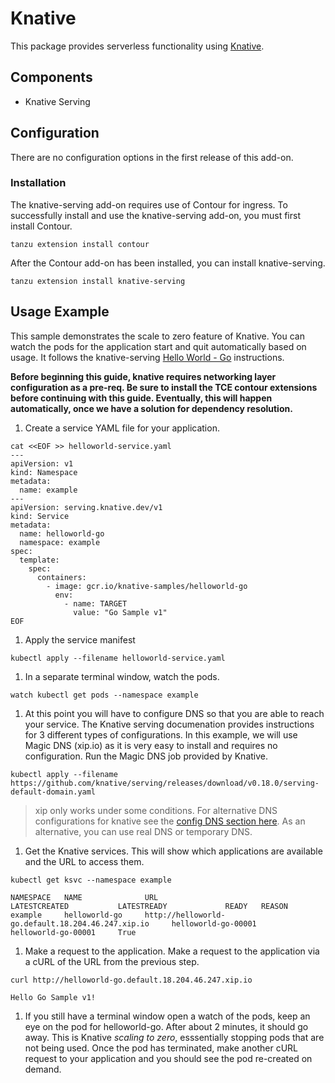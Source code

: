 # Knative

This package provides serverless functionality using [Knative](https://knative.dev/).

## Components

* Knative Serving

## Configuration

There are no configuration options in the first release of this add-on.

### Installation

The knative-serving add-on requires use of Contour for ingress. To successfully install and use the knative-serving add-on, you must first install Contour.

```shell
tanzu extension install contour
```

After the Contour add-on has been installed, you can install knative-serving.

```shell
tanzu extension install knative-serving
```

## Usage Example

This sample demonstrates the scale to zero feature of Knative. You can watch the pods for the application start and quit automatically based on usage. It follows the knative-serving [Hello World - Go](https://knative.dev/docs/serving/samples/hello-world/helloworld-go/index.html) instructions.

**Before beginning this guide, knative requires networking layer configuration
as a pre-req. Be sure to install the TCE contour extensions before continuing
with this guide. Eventually, this will happen automatically, once we have a
solution for dependency resolution.**

1. Create a service YAML file for your application.

```shell
cat <<EOF >> helloworld-service.yaml
---
apiVersion: v1
kind: Namespace
metadata:
  name: example
---
apiVersion: serving.knative.dev/v1
kind: Service
metadata:
  name: helloworld-go
  namespace: example
spec:
  template:
    spec:
      containers:
        - image: gcr.io/knative-samples/helloworld-go
          env:
            - name: TARGET
              value: "Go Sample v1"
EOF
```

1. Apply the service manifest

```shell
kubectl apply --filename helloworld-service.yaml
```

1. In a separate terminal window, watch the pods.

```shell
watch kubectl get pods --namespace example
```

1. At this point you will have to configure DNS so that you are able to reach your service. The Knative serving documenation provides instructions for 3 different types of configurations. In this example, we will use Magic DNS (xip.io) as it is very easy to install and requires no configuration. Run the Magic DNS job provided by Knative.

```shell
kubectl apply --filename https://github.com/knative/serving/releases/download/v0.18.0/serving-default-domain.yaml
```

> xip only works under some conditions. For alternative DNS configurations for
knative see the [config DNS section
here](https://knative.dev/docs/install/any-kubernetes-cluster/#installing-the-serving-component).
As an alternative, you can use real DNS or temporary DNS.

1. Get the Knative services. This will show which applications are available and the URL to access them.

```shell
kubectl get ksvc --namespace example

NAMESPACE   NAME              URL                                                   LATESTCREATED           LATESTREADY             READY   REASON
example     helloworld-go     http://helloworld-go.default.18.204.46.247.xip.io     helloworld-go-00001     helloworld-go-00001     True
```

1. Make a request to the application. Make a request to the application via a cURL of the URL from the previous step.

```shell
curl http://helloworld-go.default.18.204.46.247.xip.io

Hello Go Sample v1!
```

1. If you still have a terminal window open a watch of the pods, keep an eye on the pod for helloworld-go. After about 2 minutes, it should go away. This is Knative _scaling to zero_, esssentially stopping pods that are not being used. Once the pod has terminated, make another cURL request to your application and you should see the pod re-created on demand.
